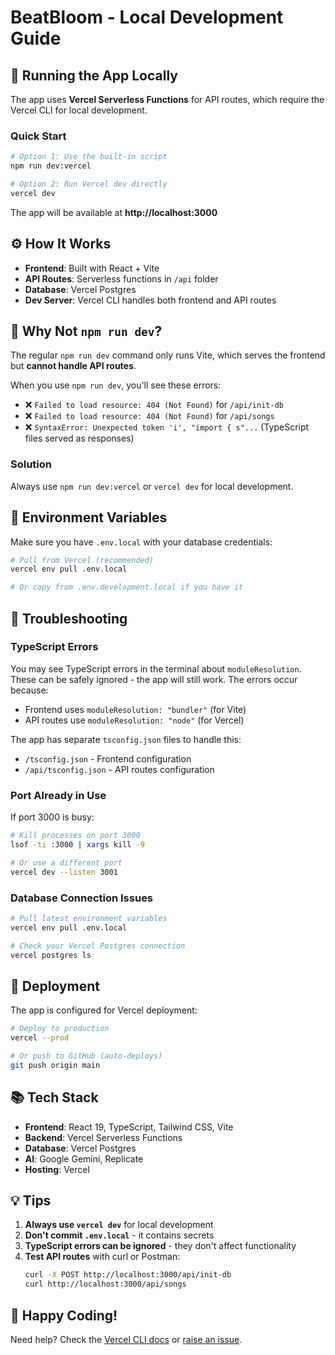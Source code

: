 # BeatBloom - Local Development Guide

## 🚀 Running the App Locally

The app uses **Vercel Serverless Functions** for API routes, which require the Vercel CLI for local development.

### Quick Start

```bash
# Option 1: Use the built-in script
npm run dev:vercel

# Option 2: Run Vercel dev directly
vercel dev
```

The app will be available at **http://localhost:3000**

## ⚙️ How It Works

- **Frontend**: Built with React + Vite
- **API Routes**: Serverless functions in `/api` folder
- **Database**: Vercel Postgres
- **Dev Server**: Vercel CLI handles both frontend and API routes

## 🔧 Why Not `npm run dev`?

The regular `npm run dev` command only runs Vite, which serves the frontend but **cannot handle API routes**.

When you use `npm run dev`, you'll see these errors:
- ❌ `Failed to load resource: 404 (Not Found)` for `/api/init-db`
- ❌ `Failed to load resource: 404 (Not Found)` for `/api/songs`
- ❌ `SyntaxError: Unexpected token 'i', "import { s"...` (TypeScript files served as responses)

### Solution

Always use `npm run dev:vercel` or `vercel dev` for local development.

## 📝 Environment Variables

Make sure you have `.env.local` with your database credentials:

```bash
# Pull from Vercel (recommended)
vercel env pull .env.local

# Or copy from .env.development.local if you have it
```

## 🐛 Troubleshooting

### TypeScript Errors

You may see TypeScript errors in the terminal about `moduleResolution`. These can be safely ignored - the app will still work. The errors occur because:
- Frontend uses `moduleResolution: "bundler"` (for Vite)
- API routes use `moduleResolution: "node"` (for Vercel)

The app has separate `tsconfig.json` files to handle this:
- `/tsconfig.json` - Frontend configuration
- `/api/tsconfig.json` - API routes configuration

### Port Already in Use

If port 3000 is busy:

```bash
# Kill processes on port 3000
lsof -ti :3000 | xargs kill -9

# Or use a different port
vercel dev --listen 3001
```

### Database Connection Issues

```bash
# Pull latest environment variables
vercel env pull .env.local

# Check your Vercel Postgres connection
vercel postgres ls
```

## 🚀 Deployment

The app is configured for Vercel deployment:

```bash
# Deploy to production
vercel --prod

# Or push to GitHub (auto-deploys)
git push origin main
```

## 📚 Tech Stack

- **Frontend**: React 19, TypeScript, Tailwind CSS, Vite
- **Backend**: Vercel Serverless Functions
- **Database**: Vercel Postgres
- **AI**: Google Gemini, Replicate
- **Hosting**: Vercel

## 💡 Tips

1. **Always use `vercel dev`** for local development
2. **Don't commit `.env.local`** - it contains secrets
3. **TypeScript errors can be ignored** - they don't affect functionality
4. **Test API routes** with curl or Postman:
   ```bash
   curl -X POST http://localhost:3000/api/init-db
   curl http://localhost:3000/api/songs
   ```

## 🎵 Happy Coding!

Need help? Check the [Vercel CLI docs](https://vercel.com/docs/cli) or [raise an issue](https://github.com/varunv-ux/BeatBloom/issues).
